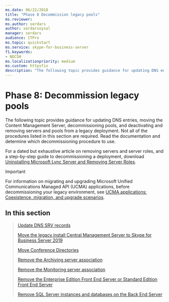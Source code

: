 ```yaml
---
ms.date: 06/22/2018
title: "Phase 8 Decommission legacy pools"
ms.reviewer: 
ms.author: serdars
author: serdarsoysal
manager: serdars
audience: ITPro
ms.topic: quickstart
ms.service: skype-for-business-server
f1.keywords:
- NOCSH
ms.localizationpriority: medium
ms.custom: httpsfix
description: "The following topic provides guidance for updating DNS entries, moving the Content Management Server, decommissioning pools, and deactivating and removing servers and pools from a legacy deployment. Not all of the procedures listed in this section are required. Read the documentation and determine which decommissioning procedure to use."
---
```


# Phase 8: Decommission legacy pools

The following topic provides guidance for updating DNS entries, moving the Content Management Server, decommissioning pools, and deactivating and removing servers and pools from a legacy deployment. Not all of the procedures listed in this section are required. Read the documentation and determine which decommissioning procedure to use. 
  
For a dated but exhaustive article on removing servers and server roles, and a step-by-step guide to decommissioning a deployment, download [Uninstalling Microsoft Lync Server and Removing Server Roles](https://go.microsoft.com/fwlink/p/?linkId=246227). 
  
> [!IMPORTANT]
> For information on migrating and upgrading Microsoft Unified Communications Managed API (UCMA) applications, before decommissioning your legacy environment, see [UCMA applications: Coexistence, migration, and upgrade scenarios](/previous-versions/office/jj728782(v=office.15)).
  
## In this section

> [Update DNS SRV records](update-dns-srv-records.md)
> 
> [Move the legacy install Central Management Server to Skype for Business Server 2019](move-the-central-management-server.md)
> 
> [Move Conference Directories](move-conference-directories.md)
> 
> [Remove the Archiving server association](remove-the-archiving-server-association.md)
> 
> [Remove the Monitoring server association](remove-the-monitoring-server-association.md)
> 
> [Remove the Enterprise Edition Front End Server or Standard Edition Front End Server](remove-the-front-end-server.md)
> 
> [Remove SQL Server instances and databases on the Back End Server](remove-sql-server-instances-and-databases-on-the-back-end-server.md)


